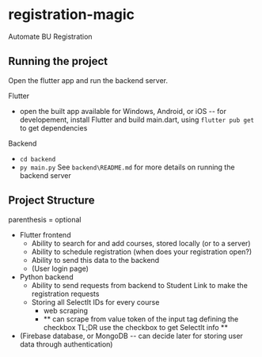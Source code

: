 # registration-magic
Automate BU Registration


## Running the project

Open the flutter app and run the backend server.

Flutter
- open the built app available for Windows, Android, or iOS -- for developement, install Flutter and build main.dart, using `flutter pub get` to get dependencies

Backend
- `cd backend`
- `py main.py`
See `backend\README.md` for more details on running the backend server

## Project Structure

parenthesis = optional

- Flutter frontend
  - Ability to search for and add courses, stored locally (or to a server)
  - Ability to schedule registration (when does your registration open?)
  - Ability to send this data to the backend
  - (User login page)
- Python backend
  - Ability to send requests from backend to Student Link to make the registration requests
  - Storing all SelectIt IDs for every course
    - web scraping
    - ** can scrape from value token of the input tag defining the checkbox TL;DR use the checkbox to get SelectIt info **
- (Firebase database, or MongoDB -- can decide later for storing user data through authentication)

